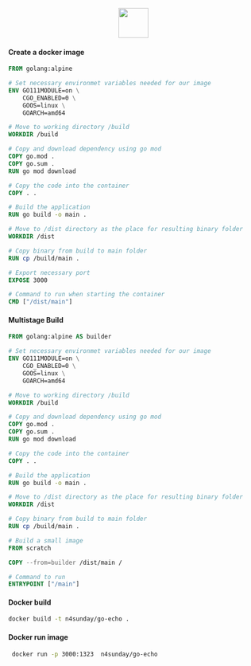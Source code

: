 
<p align="center">
<img src="https://cdn.labstack.com/images/echo-logo.svg" height="60" />
</p>

#### Create a docker image
```dockerfile
FROM golang:alpine

# Set necessary environmet variables needed for our image
ENV GO111MODULE=on \
    CGO_ENABLED=0 \
    GOOS=linux \
    GOARCH=amd64

# Move to working directory /build
WORKDIR /build

# Copy and download dependency using go mod
COPY go.mod .
COPY go.sum .
RUN go mod download

# Copy the code into the container
COPY . .

# Build the application
RUN go build -o main .

# Move to /dist directory as the place for resulting binary folder
WORKDIR /dist

# Copy binary from build to main folder
RUN cp /build/main .

# Export necessary port
EXPOSE 3000

# Command to run when starting the container
CMD ["/dist/main"]
```


#### Multistage Build
```dockerfile
FROM golang:alpine AS builder

# Set necessary environmet variables needed for our image
ENV GO111MODULE=on \
    CGO_ENABLED=0 \
    GOOS=linux \
    GOARCH=amd64

# Move to working directory /build
WORKDIR /build

# Copy and download dependency using go mod
COPY go.mod .
COPY go.sum .
RUN go mod download

# Copy the code into the container
COPY . .

# Build the application
RUN go build -o main .

# Move to /dist directory as the place for resulting binary folder
WORKDIR /dist

# Copy binary from build to main folder
RUN cp /build/main .

# Build a small image
FROM scratch

COPY --from=builder /dist/main /

# Command to run
ENTRYPOINT ["/main"]
```

#### Docker build

```bash
docker build -t n4sunday/go-echo .
```

#### Docker run image

```bash
 docker run -p 3000:1323  n4sunday/go-echo   
```